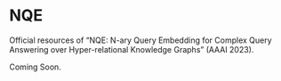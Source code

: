 # NQE
Official resources of “NQE: N-ary Query Embedding for Complex Query Answering over Hyper-relational Knowledge Graphs” (AAAI 2023).

Coming Soon.
